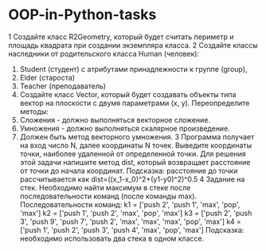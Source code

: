 # OOP-in-Python-tasks
1 Создайте класс R2Geometry, который будет считать периметр
и площадь квадрата при создании экземпляра класса.
2 Создайте классы наследники от родительского класса Human (человек): 
  1. Student (студент) с атрибутами принадлежности к группе (group), 
  2. Elder (староста)
  3. Teacher (преподаватель)
4. Создайте класс Vector, который будет создавать объекты типа вектор на плоскости с двумя параметрами (x, y).
Переопределите методы:
  1. Сложения - должно выполняться векторное сложение.
  2. Умножения - должно выполняться скалярное произведение.
  3. Должен быть метод векторного умножения.
3 Программа получает на вход число N, далее координаты N точек. Выведите координаты точки, 
наиболее удаленной от определенной точки. Для решения этой задачи напишите
метод dist, который возвращает расстояние от точки до начала координат. 
Подсказка: расстояние до точки рассчитывается как dist=((x_1-x_0)^2+(y1-y0)^2)^0.5
4 Задание на стек. Необходимо найти максимум в стеке после последовательности команд (после команды max).
Последовательности команд:
  k1 = ['push 2', 'push 1', 'max', 'pop', 'max']
  k2 = ['push 1', 'push 2', 'max', 'pop', 'max']
  k3 = ['push 2', 'push 3', 'push 9', 'push 7', 'push 2',  'max', 'max', 'max', 'pop', 'max']
  k4 = ['push 1', 'push 2', 'push 3', 'push 4', 'max', 'pop', 'max']
Подсказка: необходимо использовать два стека в одном классе.
